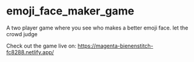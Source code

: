 # emoji_face_maker_game
 A two player game where you see who makes a better emoji face. let the crowd judge

 Check out the game live on: https://magenta-bienenstitch-fc8288.netlify.app/
